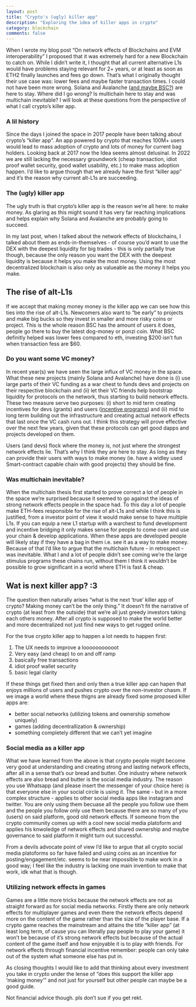 ```yaml
---
layout: post
title: "Crypto's (ugly) killer app"
description: "Exploring the idea of killer apps in crypto"
category: blockchain
comments: false
---
```

When I wrote my blog post “On network effects of Blockchains and EVM interoperability” I proposed that it was extremely hard for a new Blockchain to catch on. While I didn’t write it, I thought that all current alternative L1s would have problems staying relevant for 2+ years, or at least as soon as ETH2 finally launches and fees go down. That’s what I originally thought their use case was: lower fees and maybe faster transaction times. I could not have been more wrong. Solana and Avalanche ([and maybe BSC?](https://github.com/binance-chain/bsc/issues/553)) are here to stay. Where did I go wrong? Is multichain here to stay and was multichain inevitable? I will look at these questions from the perspective of what I call crypto’s killer app.

### A lil history

Since the days I joined the space in 2017 people have been talking about crypto’s “killer app”. An app powered by crypto that reaches 100M+ users would lead to mass adoption of crypto and lots of money for current bag holders. Looking back at 2017 now the Idea seems almost delusinal. In 2022 we are still lacking the necessary groundwork (cheap transaction, idiot proof wallet security, good wallet usability, etc.) to make mass adoption happen. I’d like to argue though that we already have the first “killer app” and it’s the reason why current alt-L1s are succeeding.

### The (ugly) killer app

The ugly truth is that crypto’s killer app is the reason we’re all here: to make money. As glaring as this might sound it has very far reaching implications and helps explain why Solana and Avalanche are probably going to succeed. 

In my last post, when I talked about the network effects of blockchains, I talked about them as ends-in-themselves - of course you’d want to use the DEX with the deepest liquidity for big trades - this is only partially true though, because the only reason you want the DEX with the deepest liquidity is because it helps you make the most money. Using the most decentralized blockchain is also only as valueable as the money it helps you make.

## The rise of alt-L1s

If we accept that making money money is *the* killer app we can see how this ties into the rise of alt-L1s. Newcomers also want to “be early” to projects and make big bucks so they invest in smaller and more risky coins or project. This is the whole reason BSC has the amount of users it does, people go there to buy the latest dog-money or ponzi coin. What BSC definitly helped was lower fees compared to eth, investing $200 isn’t fun when transaction fess are $60.

### Do you want some VC money?

In recent year(s) we have seen the large influx of VC money in the space. What these new projects (mainly Solana and Avalanche) have done is (i) use large parts of their VC funding as a war chest to funds devs and projects on their respective blockchain and (ii) let their VC friends help bootstrap liquidity for protocols on the network, thus starting to build network effects. These two measure serve two purposes: (i) short to mid term creating incentives for devs (grants) and users ([incentive programs]([https://medium.com/avalancheavax/avalanche-foundation-announces-180m-defi-incentive-program-d320fdfafff7](https://medium.com/avalancheavax/avalanche-foundation-announces-180m-defi-incentive-program-d320fdfafff7))) and (ii) mid to long term building out the infrastructure and creating actual network effects that last once the VC cash runs out. I think this strategy will prove effective over the next few years, given that these protocols can get good dapps and projects developed on them.

Users (and devs) flock where the money is, not just where the strongest network effects lie. That’s why I think they are here to stay. As long as they can provide their users with ways to make money (ie. have a widley used Smart-contract capable chain with good projects) they should be fine.

### Was multichain inevitable?

When the multichain thesis first started to prove correct a lot of people in the space we’re surprised because it seemed to go against the ideas of strong network effects people in the space had. To this day a lot of people make ETH-fees responsible for the rise of alt-L1s and while I think this is justified, from a investor point of view it would make sense to have multiple L1s. If you can equip a new L1 startup with a warchest to fund development and incentive bridging it only makes sense for people to come over and use your chain & develop applications. When these apps are developed people will likely stay if they have a bag in them i.e. see it as a way to make money. Because of that I’d like to argue that the multichain future -  in retrospect - was inevitable. What I and a lot of people didn’t see coming we’re the large stimulus programs these chains run, without them I think it wouldn’t be possible to grow significant in a world where ETH is fast & cheap.

## Wat is next killer app? :3

The question then naturally arises “what is the next ‘true’ killer app of crypto? Making money can’t be the only thing.” It doesn’t fit the narrative of crypto (at least from the outside) that we’re all just greedy investors taking each others money. After all crypto is supposed to make the world better and more decentralized not just find new ways to get rugged online.

For the true crypto killer app to happen a lot needs to happen first:

1. The UX needs to improve a looooooooooot
2. Very easy (and cheap) to on and off ramp
3. basically free transactions
4. idiot proof wallet security
5. basic legal clarity

If these things get fixed then and only then a true killer app can hapen that enjoys millions of users and pushes crypto over the non-investor chasm. If we image a world where these thigns are already fixed some proposed killer apps are: 

- better social networks (utilizing tokens and ownership somehow uniquely)
- games (adding decentrallization & ownership)
- something completely different that we can’t yet imagine

### Social media as a killer app

What we have learned from the above is that crypto people might become very good at understanding and creating strong and lasting network effects, after all in a sense that’s our bread and butter. One industry where network effects are also bread and butter is the social media industry. The reason you use Whatsapp (and please insert the messenger of your choice here) is that everyone else in your social circle is using it. The same - but in a more complex structure - applies to other social media apps like instagram and twitter. You are only using them becuase all the people you follow use them and the people you follow only use them because there are so many of you (users) on said platform, good old network effects. If someone from the crypto community comes up with a cool new social media platoform and applies his knwoledge of network effects and shared ownership and maybe governance to said platform it might turn out successful. 

From a devils advocate point of view I’d like to argue that all crypto social media platoforms so far have failed and using coins as an incentive for posting/engagement/etc. seems to be near impossible to make work in a good way; I feel like the industry is lacking one main invention to make that work, idk what that is though.

### Utilizing network effects in games

Games are a little more tricks because the network effects are not as straight forward as for social media networks. Firstly there are only network effects for multiplayer games and even there the network effects depend more on the content of the game rather than the size of the player base. If a crypto game reaches the mainstream and attains the title “killer app” (at least long term, of cause you can literally pay people to play your game) it won’t be because of it’s strong network effects but because of the actual content of the game itself and how enjoyable it is to play with friends. For network effects through financial incentive remember: people can only take out of the system what someone else has put in.

As closing thoughts I would like to add that thinking about every investment you take in crypto under the lense of “does this support the killer app ‘making money’” and not just for yourself but other people can maybe be a good guide.

Not financial advice though. pls don’t sue if you get rekt.
